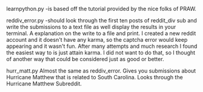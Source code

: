 learnpython.py 
-is based off the tutorial provided by the nice folks of PRAW. 

reddiv_error.py 
-should look through the first ten posts of reddit_div sub and write the submissions to a text file as well display the results in your terminal. A explanation on the write to a file and print. I created a new reddit account and it doesn't have any karma, so the captcha error would keep appearing and it wasn't fun. After many attempts and much research I found the easiest way to is just attain karma. I did not want to do that, so I thought of another way that could be considered just as good or better.   

hurr_matt.py 
Almost the same as reddiv_error. Gives you submissions about Hurricane Matthew that is related to South Carolina. Looks through the Hurricane Matthew Subreddit.    
